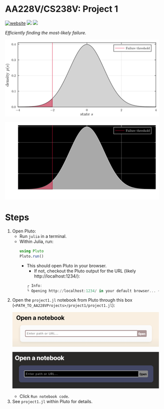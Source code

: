 # AA228V/CS238V: Project 1
[![website](https://img.shields.io/badge/website-Stanford-b31b1b.svg)](https://aa228v.stanford.edu/project-1/)
<a href="https://htmlview.glitch.me/?https://github.com/sisl/AA228VProjects/blob/main/media/html/project1.html"><img src="https://img.shields.io/badge/static%20html-Project%201-0072B2#gh-light-mode-only"></a>
<a href="https://htmlview.glitch.me/?https://github.com/sisl/AA228VProjects/blob/main/media/html/project1-dark.html"><img src="https://img.shields.io/badge/static%20html-Project%201-0072B2#gh-dark-mode-only"></a>


_Efficiently finding the most-likely failure._

<p align="center"> <img src="./../media/project0-gaussian.svg#gh-light-mode-only"> </p>
<p align="center"> <img src="./../media/project0-gaussian-dark.svg#gh-dark-mode-only"> </p>

# Steps
1. Open Pluto:
    - Run `julia` in a terminal.
    - Within Julia, run:
        ```julia
        using Pluto
        Pluto.run()
        ```
        - This should open Pluto in your browser.
            - If not, checkout the Pluto output for the URL (likely http://localhost:1234/):
            ```julia
            ┌ Info:
            └ Opening http://localhost:1234/ in your default browser... ~ have fun!
            ```
1. Open the `project1.jl` notebook from Pluto through this box (`<PATH_TO_AA228VProjects>/project1/project1.jl`): <p align="center"> <img src="./../media/pluto-open.png#gh-light-mode-only"> </p><p align="center"> <img src="./../media/pluto-open-dark.png#gh-dark-mode-only"> </p>
    - Click `Run notebook code`.
1. See `project1.jl` within Pluto for details.
